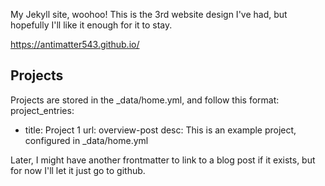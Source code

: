 My Jekyll site, woohoo! This is the 3rd website design I've had, but hopefully I'll like it enough for it to stay.

https://antimatter543.github.io/



## Projects
Projects are stored in the _data/home.yml, and follow this format:
project_entries:
  - title: Project 1
    url: overview-post
    desc: This is an example project, configured in _data/home.yml

Later, I might have another frontmatter to link to a blog post if it exists, but for now I'll let it just go to github.
